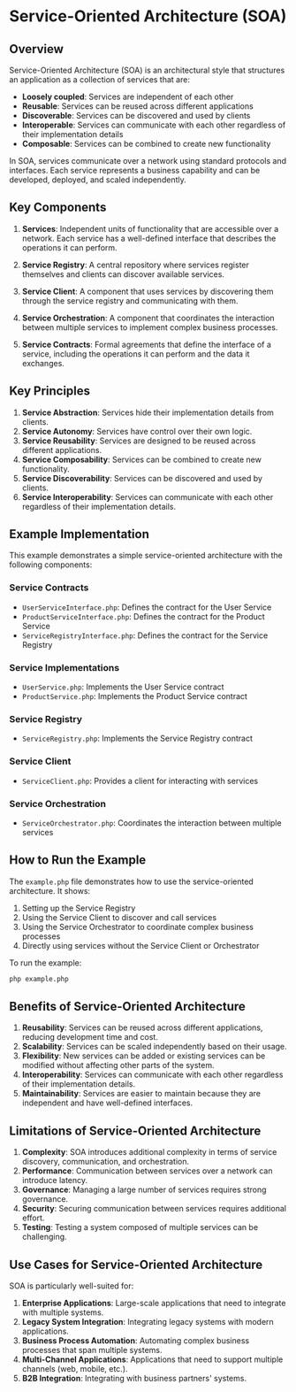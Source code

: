 # Service-Oriented Architecture (SOA)

## Overview

Service-Oriented Architecture (SOA) is an architectural style that structures an application as a collection of services that are:

- **Loosely coupled**: Services are independent of each other
- **Reusable**: Services can be reused across different applications
- **Discoverable**: Services can be discovered and used by clients
- **Interoperable**: Services can communicate with each other regardless of their implementation details
- **Composable**: Services can be combined to create new functionality

In SOA, services communicate over a network using standard protocols and interfaces. Each service represents a business capability and can be developed, deployed, and scaled independently.

## Key Components

1. **Services**: Independent units of functionality that are accessible over a network. Each service has a well-defined interface that describes the operations it can perform.

2. **Service Registry**: A central repository where services register themselves and clients can discover available services.

3. **Service Client**: A component that uses services by discovering them through the service registry and communicating with them.

4. **Service Orchestration**: A component that coordinates the interaction between multiple services to implement complex business processes.

5. **Service Contracts**: Formal agreements that define the interface of a service, including the operations it can perform and the data it exchanges.

## Key Principles

1. **Service Abstraction**: Services hide their implementation details from clients.
2. **Service Autonomy**: Services have control over their own logic.
3. **Service Reusability**: Services are designed to be reused across different applications.
4. **Service Composability**: Services can be combined to create new functionality.
5. **Service Discoverability**: Services can be discovered and used by clients.
6. **Service Interoperability**: Services can communicate with each other regardless of their implementation details.

## Example Implementation

This example demonstrates a simple service-oriented architecture with the following components:

### Service Contracts

- `UserServiceInterface.php`: Defines the contract for the User Service
- `ProductServiceInterface.php`: Defines the contract for the Product Service
- `ServiceRegistryInterface.php`: Defines the contract for the Service Registry

### Service Implementations

- `UserService.php`: Implements the User Service contract
- `ProductService.php`: Implements the Product Service contract

### Service Registry

- `ServiceRegistry.php`: Implements the Service Registry contract

### Service Client

- `ServiceClient.php`: Provides a client for interacting with services

### Service Orchestration

- `ServiceOrchestrator.php`: Coordinates the interaction between multiple services

## How to Run the Example

The `example.php` file demonstrates how to use the service-oriented architecture. It shows:

1. Setting up the Service Registry
2. Using the Service Client to discover and call services
3. Using the Service Orchestrator to coordinate complex business processes
4. Directly using services without the Service Client or Orchestrator

To run the example:

```bash
php example.php
```

## Benefits of Service-Oriented Architecture

1. **Reusability**: Services can be reused across different applications, reducing development time and cost.
2. **Scalability**: Services can be scaled independently based on their usage.
3. **Flexibility**: New services can be added or existing services can be modified without affecting other parts of the system.
4. **Interoperability**: Services can communicate with each other regardless of their implementation details.
5. **Maintainability**: Services are easier to maintain because they are independent and have well-defined interfaces.

## Limitations of Service-Oriented Architecture

1. **Complexity**: SOA introduces additional complexity in terms of service discovery, communication, and orchestration.
2. **Performance**: Communication between services over a network can introduce latency.
3. **Governance**: Managing a large number of services requires strong governance.
4. **Security**: Securing communication between services requires additional effort.
5. **Testing**: Testing a system composed of multiple services can be challenging.

## Use Cases for Service-Oriented Architecture

SOA is particularly well-suited for:

1. **Enterprise Applications**: Large-scale applications that need to integrate with multiple systems.
2. **Legacy System Integration**: Integrating legacy systems with modern applications.
3. **Business Process Automation**: Automating complex business processes that span multiple systems.
4. **Multi-Channel Applications**: Applications that need to support multiple channels (web, mobile, etc.).
5. **B2B Integration**: Integrating with business partners' systems.